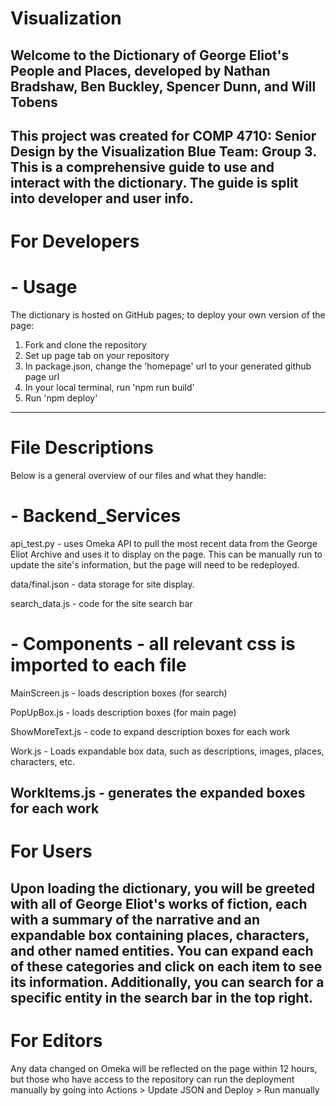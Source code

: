 # Visualization
Welcome to the Dictionary of George Eliot's People and Places,
developed by Nathan Bradshaw, Ben Buckley, Spencer Dunn, and Will Tobens
--------------------------------------------------------------------------
This project was created for COMP 4710: Senior Design by the Visualization
Blue Team: Group 3. This is a comprehensive guide to use and interact with
the dictionary. The guide is split into developer and user info.
--------------------------------------------------------------------------
# For Developers
# - Usage
The dictionary is hosted on GitHub pages; to deploy your own version of the page:
1) Fork and clone the repository
2) Set up page tab on your repository
3) In package.json, change the 'homepage' url to your generated github page url
4) In your local terminal, run 'npm run build'
5) Run 'npm deploy'
---------------------------------------------------------------------------
# File Descriptions
Below is a general overview of our files and what they handle:
# - Backend_Services
api_test.py - uses Omeka API to pull the most recent data from the George Eliot
Archive and uses it to display on the page. This can be manually run to update the site's
information, but the page will need to be redeployed.

data/final.json - data storage for site display.

search_data.js - code for the site search bar

# - Components - all relevant css is imported to each file
MainScreen.js - loads description boxes (for search)

PopUpBox.js - loads description boxes (for main page)

ShowMoreText.js - code to expand description boxes for each work

Work.js - Loads expandable box data, such as descriptions, images, places, characters, etc.

WorkItems.js - generates the expanded boxes for each work 
-----------------------------------------------------------------------------
# For Users
Upon loading the dictionary, you will be greeted with all of George Eliot's works of fiction, each with a summary of the narrative and an
expandable box containing places, characters, and other named entities. You can expand each of
these categories and click on each item to see its information. Additionally, you can search for
a specific entity in the search bar in the top right.
------------------------------------------------------------------------------
# For Editors
Any data changed on Omeka will be reflected on the page within 12 hours, but those who have access to
the repository can run the deployment manually by going into Actions > Update JSON and Deploy > Run manually
